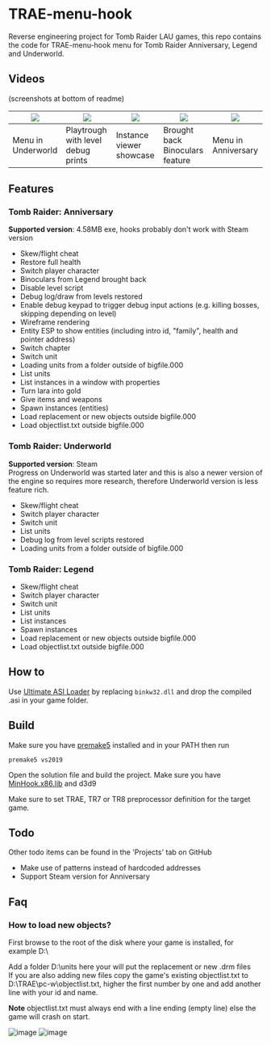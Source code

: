 # TRAE-menu-hook

Reverse engineering project for Tomb Raider LAU games, this repo contains the code for TRAE-menu-hook menu for Tomb Raider Anniversary, Legend and Underworld.

## Videos

(screenshots at bottom of readme)

| [![](https://i.imgur.com/S8JnQjP.png)](https://www.youtube.com/watch?v=Bzf8k7LO5uI) | [![](https://i.imgur.com/qgDQuio.png)](https://www.youtube.com/watch?v=k1FIa8Pel3E&t) | [![](https://i.imgur.com/cJe3pYa.png)](https://www.youtube.com/watch?v=RwU80Pj0PR8) | [![](https://i.imgur.com/fiSP0Dp.png)](https://www.youtube.com/watch?v=Ju8Hr8Rfz4k) | [![](https://i.imgur.com/ZzRMr2P.png)](https://www.youtube.com/watch?v=bXgBKVIS9cY) |
|----|----|----|----|----|
| Menu in Underworld | Playtrough with level debug prints | Instance viewer showcase | Brought back Binoculars feature | Menu in Anniversary |

## Features

### Tomb Raider: Anniversary

**Supported version**: 4.58MB exe, hooks probably don't work with Steam version

* Skew/flight cheat
* Restore full health
* Switch player character
* Binoculars from Legend brought back
* Disable level script
* Debug log/draw from levels restored
* Enable debug keypad to trigger debug input actions (e.g. killing bosses, skipping depending on level)
* Wireframe rendering
* Entity ESP to show entities (including intro id, "family", health and pointer address)
* Switch chapter
* Switch unit
* Loading units from a folder outside of bigfile.000
* List units
* List instances in a window with properties
* Turn lara into gold
* Give items and weapons
* Spawn instances (entities)
* Load replacement or new objects outside bigfile.000
* Load objectlist.txt outside bigfile.000

### Tomb Raider: Underworld

**Supported version**: Steam \
Progress on Underworld was started later and this is also a newer version of the engine so requires more research, therefore Underworld version is less feature rich.

* Skew/flight cheat
* Switch player character
* Switch unit
* List units
* Debug log from level scripts restored
* Loading units from a folder outside of bigfile.000

### Tomb Raider: Legend

* Skew/flight cheat
* Switch player character
* Switch unit
* List units
* List instances
* Spawn instances
* Load replacement or new objects outside bigfile.000
* Load objectlist.txt outside bigfile.000

## How to

Use [Ultimate ASI Loader](https://github.com/ThirteenAG/Ultimate-ASI-Loader/releases) by replacing `binkw32.dll` and drop the compiled .asi in your game folder.

## Build

Make sure you have [premake5](https://premake.github.io/) installed and in your PATH then run
```
premake5 vs2019
```
Open the solution file and build the project. Make sure you have [MinHook.x86.lib](https://github.com/TsudaKageyu/minhook/releases) and d3d9

Make sure to set TRAE, TR7 or TR8 preprocessor definition for the target game.

## Todo

Other todo items can be found in the 'Projects' tab on GitHub

- Make use of patterns instead of hardcoded addresses
- Support Steam version for Anniversary

## Faq

### How to load new objects?

First browse to the root of the disk where your game is installed, for example D:\

Add a folder D:\units here your will put the replacement or new .drm files \
If you are also adding new files copy the game's existing objectlist.txt to D:\TRAE\pc-w\objectlist.txt, higher the first number by one and add another line with your id and name.

**Note** objectlist.txt must always end with a line ending (empty line) else the game will crash on start.

![image](https://user-images.githubusercontent.com/15322107/111395421-1e496700-86bd-11eb-997b-b73f2a3ec244.png)
![image](https://user-images.githubusercontent.com/15322107/110152916-a2a90980-7de2-11eb-8da4-ba28e1f4a258.png)
